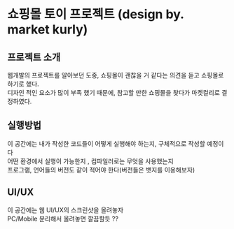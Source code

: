 # 쇼핑몰 토이 프로젝트 (design by. market kurly)   


## 프로젝트 소개  

웹개발의 프로젝트를 알아보던 도중, 쇼핑몰이 괜찮을 거 같다는 의견을 듣고 쇼핑몰로 하기로 했다.  
디자인 적인 요소가 많이 부족 했기 때문에, 참고할 만한 쇼핑몰을 찾다가 마켓컬리로 결정하였다.


## 실행방법  

이 공간에는 내가 작성한 코드들이 어떻게 실행해야 하는지, 구체적으로 작성할 예정이다   
어떤 환경에서 실행이 가능한지 , 컴파일러로는 무엇을 사용했는지   
프로그램, 언어들의 버전도 같이 적어야 한다(버전들은 뱃지를 이용해보자)


## UI/UX 

이 공간에는 웹 UI/UX의 스크린샷을 올려놓자   
PC/Mobile 분리해서 올려놓면 깔끔할듯 ??
